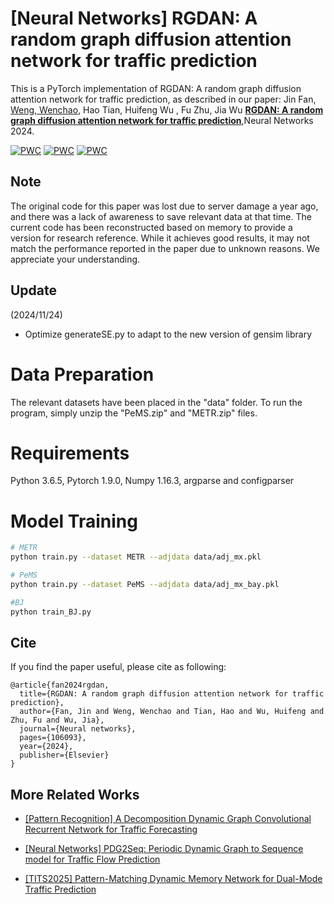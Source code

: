 # [Neural Networks] RGDAN: A random graph diffusion attention network for traffic prediction  

This is a PyTorch implementation of RGDAN: A random graph diffusion attention network for traffic prediction, as described in our paper: Jin Fan, [Weng, Wenchao](https://github.com/wengwenchao123/RGDAN/), Hao Tian, Huifeng Wu , Fu Zhu, Jia Wu **[RGDAN: A random graph diffusion attention network for traffic prediction](https://doi.org/10.1016/j.neunet.2023.106093)**,Neural Networks 2024.

[![PWC](https://img.shields.io/endpoint.svg?url=https://paperswithcode.com/badge/rgdan-a-random-graph-diffusion-attention/traffic-prediction-on-metr-la)](https://paperswithcode.com/sota/traffic-prediction-on-metr-la?p=rgdan-a-random-graph-diffusion-attention)
[![PWC](https://img.shields.io/endpoint.svg?url=https://paperswithcode.com/badge/rgdan-a-random-graph-diffusion-attention/traffic-prediction-on-pems-bay)](https://paperswithcode.com/sota/traffic-prediction-on-pems-bay?p=rgdan-a-random-graph-diffusion-attention)
[![PWC](https://img.shields.io/endpoint.svg?url=https://paperswithcode.com/badge/rgdan-a-random-graph-diffusion-attention/traffic-prediction-on-ne-bj)](https://paperswithcode.com/sota/traffic-prediction-on-ne-bj?p=rgdan-a-random-graph-diffusion-attention)
## Note
The original code for this paper was lost due to server damage a year ago, and there was a lack of awareness to save relevant data at that time. The current code has been reconstructed based on memory to provide a version for research reference. While it achieves good results, it may not match the performance reported in the paper due to unknown reasons. We appreciate your understanding.

## Update
 (2024/11/24)
* Optimize generateSE.py to adapt to the new version of gensim library

# Data Preparation

The relevant datasets have been placed in the "data" folder. To run the program, simply unzip the "PeMS.zip" and "METR.zip" files.

# Requirements

Python 3.6.5, Pytorch 1.9.0, Numpy 1.16.3, argparse and configparser

# Model Training

```bash
# METR
python train.py --dataset METR --adjdata data/adj_mx.pkl

# PeMS
python train.py --dataset PeMS --adjdata data/adj_mx_bay.pkl

#BJ
python train_BJ.py 
```


## Cite

If you find the paper useful, please cite as following:

```
@article{fan2024rgdan,
  title={RGDAN: A random graph diffusion attention network for traffic prediction},
  author={Fan, Jin and Weng, Wenchao and Tian, Hao and Wu, Huifeng and Zhu, Fu and Wu, Jia},
  journal={Neural networks},
  pages={106093},
  year={2024},
  publisher={Elsevier}
}
```

## More Related Works

- [[Pattern Recognition] A Decomposition Dynamic Graph Convolutional Recurrent Network for Traffic Forecasting](https://www.sciencedirect.com/science/article/pii/S0031320323003710)

- [[Neural Networks] PDG2Seq: Periodic Dynamic Graph to Sequence model for Traffic Flow Prediction](https://doi.org/10.1016/j.neunet.2024.106941)

- [[TITS2025] Pattern-Matching Dynamic Memory Network for Dual-Mode Traffic Prediction](https://doi.org/10.1109/TITS.2025.3564564)
